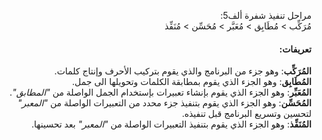 <div dir = rtl>

مراحل تنفيذ شفرة ألف5:  
مُرَكِّب > مُطَابِق > مُعَبَّر > مُحَسِّن > مُنَفِّذ 
	
#### تعريفات:  
**المُرَكِّب**: وهو جزء من البرنامج والذي يقوم بتركيب الأحرف وإنتاج كلمات.  
**المُطَابِق**: وهو الجزء الذي يقوم بمطابقة الكلمات وتحويلها الى جمل.   
**المُعَبِّر**: وهو الجزء الذي يقوم بإنشاء تعبيرات بإستخدام الجمل الواصلة من *"المطابق"*.  
**المُحَسِّن**: وهو الجزء الذي يقوم بتنفيذ جزء محدد من التعبيرات الواصلة من *"المعبر"*  لتحسين وتسريع البرنامج قبل تنفيذه.  
**المُنَفِّذ**: وهو الجزء الذي يقوم بتنفيذ التعبيرات الواصلة من *"المعبر"* بعد تحسينها. 

</div>